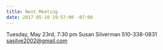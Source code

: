 ```yaml
---
title: Next Meeting
date: 2017-05-10 19:57:00 -07:00
---
```


Tuesday, May 23rd, 7:30 pm
Susan Silverman
510-338-0831
[sasilve2002@gmail.com](http://)

